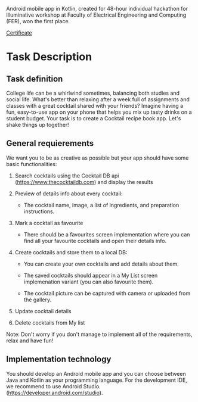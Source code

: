 Android mobile app in Kotlin, created for 48-hour individual hackathon for Illuminative workshop at Faculty of Electrical Engineering and Computing (FER), won the first place.

[Certificate](https://www.dropbox.com/scl/fi/dr9txm9x5rd9qbgy3jo0u/EESTEC_Illuminative.pdf?rlkey=h1dc91atn9wre9qsbidczzp3i&dl=0)

# Task Description

## Task definition

College life can be a whirlwind sometimes, balancing both studies and social life.
What's better than relaxing after a week full of
assignments and classes with a great cocktail shared
with your friends?
Imagine having a fun, easy-to-use app on your phone
that helps you mix up tasty drinks on a student budget.
Your task is to create a Cocktail recipe book app.
Let's shake things up together!

## General requierements

We want you to be as creative as possible but your app
should have some basic functionalities:

1. Search cocktails using the Cocktail DB api
(https://www.thecocktaildb.com) and display the results

2. Preview of details info about every cocktail:
   
   - The cocktail name, image, a list of ingredients, and preparation
instructions.

3. Mark a cocktail as favourite
 
   - There should be a favourites screen implementation where you
can find all your favourite cocktails and open their details info.

4. Create cocktails and store them to a local DB:

   - You can create your own cocktails and add details about them.

   - The saved cocktails should appear in a My List screen implemenation
variant (you can also favourite them). 

   - The cocktail picture can be captured
with camera or uploaded from the gallery.

5. Update cocktail details
   
6. Delete cocktails from My list
   
Note: Don't worry if you don't manage to implement all of the
requirements, relax and have fun!

## Implementation technology

You should develop an Android mobile app and you can choose
between Java and Kotlin as your programming language.
For the development IDE, we recommend to use Android Studio.
(https://developer.android.com/studio).
